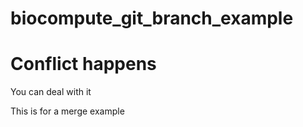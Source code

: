 # biocompute_git_branch_example

# Conflict happens

You can deal with it

This is for a merge example
